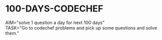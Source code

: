 # 100-DAYS-CODECHEF

AIM="solve 1 question a day for next 100 days"<br>
TASK="Go to codechef problems and pick up some questions and solve them."